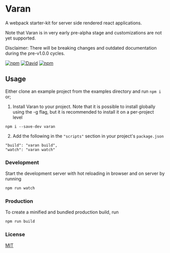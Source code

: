 # Varan
A webpack starter-kit for server side rendered react applications.

Note that Varan is in very early pre-alpha stage and customizations are not yet supported.

Disclaimer: There will be breaking changes and outdated documentation during the pre-v1.0.0 cycles.

[![npm](https://img.shields.io/npm/v/varan.svg)](https://npmjs.org/package/varan)
[![David](https://img.shields.io/david/ersims/varan.svg)]()
[![npm](https://img.shields.io/npm/l/varan.svg)](https://github.com/ersims/varan/blob/master/LICENSE.md)

## Usage
Either clone an example project from the examples directory and run `npm i` or;

1. Install Varan to your project. Note that it is possible to install globally using the -g flag, but it is recommended to install it on a per-project level
```
npm i --save-dev varan
```

2. Add the following in the `"scripts"` section in your project's `package.json`
```
"build": "varan build",
"watch": "varan watch"
```

### Development
Start the development server with hot reloading in browser and on server by running 
```bash
npm run watch
```

### Production
To create a minified and bundled production build, run
```bash
npm run build
```


### License

  [MIT](LICENSE.md)
